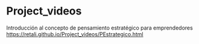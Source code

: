 # Project_videos
Introducción al concepto de pensamiento estratégico para emprendedores
https://retali.github.io/Project_videos/PEstrategico.html
